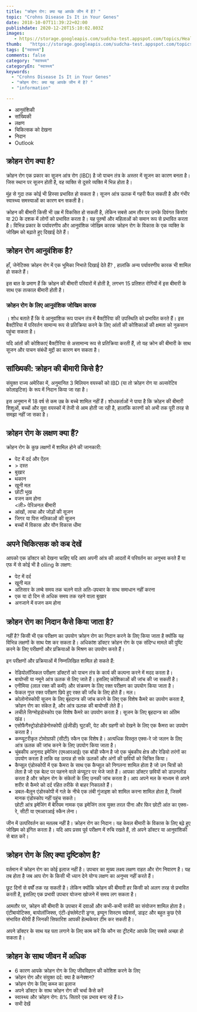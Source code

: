 ```yaml
---
title: "क्रोहन रोग: क्या यह आपके जीन में है? "
topic: "Crohns Disease Is It in Your Genes"
date: 2018-10-07T11:39:22+02:00
publishdate: 2020-12-20T15:10:02.803Z
images: 
   - https://storage.googleapis.com/sudcha-test.appspot.com/topics/Health/default-selection/1.jpg
thumb:   "https://storage.googleapis.com/sudcha-test.appspot.com/topics/Health/default-selection/thumb/1.jpg"
tags: ["स्वास्थ्य"]
comments: false
category: "स्वास्थ्य"
categoryEn: "स्वास्थ्य"
keywords: 
  - "Crohns Disease Is It in Your Genes"
  - "क्रोहन रोग: क्या यह आपके जीन में है? "
  - "information"

---
```

<ul> <li> आनुवंशिकी </li> <li> सांख्यिकी </li> <li> लक्षण </li> <li> चिकित्सक को देखना </li> <li> निदान </li> <li> Outlook </li> </ul> <h2> क्रोहन रोग क्या है? </h2> <p> क्रोहन रोग एक प्रकार का सूजन आंत्र रोग (IBD) है जो पाचन तंत्र के अस्तर में सूजन का कारण बनता है। जिस स्थान पर सूजन होती है, वह व्यक्ति से दूसरे व्यक्ति में भिन्न होता है। </p> <p> मुंह से गुदा तक कोई भी हिस्सा प्रभावित हो सकता है। सूजन आंत्र ऊतक में गहरी फैल सकती है और गंभीर स्वास्थ्य समस्याओं का कारण बन सकती है। </p> <p> क्रोहन की बीमारी किसी भी उम्र में विकसित हो सकती है, लेकिन सबसे आम तौर पर उनके दिवंगत किशोर या 20 के दशक में लोगों को प्रभावित करता है। यह पुरुषों और महिलाओं को समान रूप से प्रभावित करता है। विभिन्न प्रकार के पर्यावरणीय और आनुवंशिक जोखिम कारक क्रोहन रोग के विकास के एक व्यक्ति के जोखिम को बढ़ाते हुए दिखाई देते हैं। </p> <h2> क्रोहन रोग आनुवंशिक है? </H2> <p> हाँ, जेनेटिक्स क्रोहन रोग में एक भूमिका निभाते दिखाई देते हैं? , हालांकि अन्य पर्यावरणीय कारक भी शामिल हो सकते हैं। </p> <p> इस बात के प्रमाण हैं कि क्रोहन की बीमारी परिवारों में होती है, लगभग 15 प्रतिशत रोगियों में इस बीमारी के साथ एक तत्काल बीमारी होती है। </p> <h3> क्रोहन रोग के लिए आनुवंशिक जोखिम कारक </h3> <p>। शोध बताते हैं कि ये आनुवांशिक रूप पाचन तंत्र में बैक्टीरिया की उपस्थिति को प्रभावित करते हैं। इस बैक्टीरिया में परिवर्तन सामान्य रूप से प्रतिक्रिया करने के लिए आंतों की कोशिकाओं की क्षमता को नुकसान पहुंचा सकता है। </p> <p> यदि आंतों की कोशिकाएं बैक्टीरिया से असामान्य रूप से प्रतिक्रिया करती हैं, तो यह क्रोन की बीमारी के साथ सूजन और पाचन संबंधी मुद्दों का कारण बन सकता है। </p> <h2> सांख्यिकी: क्रोहन की बीमारी किसे है? </h2> <p> संयुक्त राज्य अमेरिका में, अनुमानित 3 मिलियन वयस्कों को IBD (या तो क्रोहन रोग या अल्सरेटिव कोलाइटिस) के रूप में निदान किया जा रहा है। </p> <p> इस अनुमान में 18 वर्ष से कम उम्र के बच्चे शामिल नहीं हैं। शोधकर्ताओं ने पाया है कि क्रोहन की बीमारी शिशुओं, बच्चों और युवा वयस्कों में तेजी से आम होती जा रही है, हालांकि कारणों को अभी तक पूरी तरह से समझा नहीं जा सका है। </p > <h2> क्रोहन रोग के लक्षण क्या हैं? </h2> <p> क्रोहन रोग के कुछ लक्षणों में शामिल होने की जानकारी: </p> <ul> <li> पेट में दर्द और ऐंठन </li> <li> > दस्त </li> <li> बुखार </li> <li> थकान </li> <li> खूनी मल </li> <li> छोटी भूख </li> <li> वजन कम होना </li> <ली> पेरिअनल बीमारी </li> <li> आंखों, त्वचा और जोड़ों की सूजन </li> <li> जिगर या पित्त नलिकाओं की सूजन </li> <li> बच्चों में विकास और यौन विकास धीमा </li> </ul> <h2> अपने चिकित्सक को कब देखें </h2> <p> आपको एक डॉक्टर को देखना चाहिए यदि आप अपनी आंत्र की आदतों में परिवर्तन का अनुभव करते हैं या एफ में से कोई भी है olling के लक्षण: </p> <ul> <li> पेट में दर्द </li> <li> खूनी मल </li> <li> अतिसार के लम्बे समय तक चलने वाले अति-उपचार के साथ समाधान नहीं करना </li > <li> एक या दो दिन से अधिक समय तक रहने वाला बुखार </li> <li> अनजाने में वजन कम होना </li> </ul> <h2> क्रोहन रोग का निदान कैसे किया जाता है? </h2> <p> नहीं है? किसी भी एक परीक्षण का उपयोग क्रोहन रोग का निदान करने के लिए किया जाता है क्योंकि यह विभिन्न लक्षणों के साथ पेश कर सकता है। अधिकांश डॉक्टर क्रोहन रोग के एक संदिग्ध मामले की पुष्टि करने के लिए परीक्षणों और प्रक्रियाओं के मिश्रण का उपयोग करते हैं। </p> <p> इन परीक्षणों और प्रक्रियाओं में निम्नलिखित शामिल हो सकते हैं: </p> <ul> <li> रेडियोलॉजिकल परीक्षण डॉक्टरों को पाचन तंत्र के कार्य की कल्पना करने में मदद करता है। </li> <li> बायोप्सी या नमूने आंत्र ऊतक से लिए जाते हैं। इसलिए कोशिकाओं की जांच की जा सकती है। </li> <li> एनीमिया (लाल रक्त की कमी) और संक्रमण के लिए रक्त परीक्षण का उपयोग किया जाता है। </li> <li> फेकल गुप्त रक्त परीक्षण छिपे हुए रक्त की जाँच के लिए होते हैं। मल। </li> <li> कोलोनोस्कोपी सूजन के लिए बृहदान्त्र की जांच करने के लिए एक विशेष कैमरे का उपयोग करता है, क्रोहन रोग का संकेत है, और आंत्र ऊतक की बायोप्सी लेते हैं। </li> <li> लचीले सिग्मोइडोस्कोप एक विशेष कैमरे का उपयोग करता है। सूजन के लिए बृहदान्त्र का अंतिम खंड। </li> <li> एसोफैगैस्ट्रोडोडोडेनोस्कोपी (ईजीडी) घुटकी, पेट और ग्रहणी को देखने के लिए एक कैमरा का उपयोग करता है। </li> <li> कम्प्यूटरीकृत टोमोग्राफी (सीटी) स्कैन एक विशेष है। अत्यधिक विस्तृत एक्स-रे जो जलन के लिए आंत्र ऊतक की जांच करने के लिए उपयोग किया जाता है। </li> <li> चुंबकीय अनुनाद इमेजिंग (एमआरआई) एक बॉडी स्कैन है जो एक चुंबकीय क्षेत्र और रेडियो तरंगों का उपयोग करता है ताकि वह उत्पन्न हो सके ऊतकों और अंगों की छवियों को चित्रित किया। </li> <li> कैप्सूल एंडोस्कोपी में एक कैमरा के साथ एक कैप्सूल को निगलना शामिल होता है जो उन चित्रों को लेता है जो एक बेल्ट पर पहनने वाले कंप्यूटर पर भेजे जाते हैं। आपका डॉक्टर छवियों को डाउनलोड करता है और क्रोहन रोग के संकेतों के लिए उनकी जांच करता है। आप अपने मल के माध्यम से अपने शरीर से कैमरे को दर्द रहित तरीके से बाहर निकालते हैं। </li> <li> डबल-बैलून एंडोस्कोपी में गले के नीचे एक लंबी गुंजाइश को शामिल करना शामिल होता है, जिसमें मानक एंडोस्कोप नहीं पहुंच सकते। </li> </small> छोटी आंत्र इमेजिंग में बेरियम नामक एक इमेजिंग तत्व युक्त तरल पीना और फिर छोटी आंत का एक्स-रे, सीटी या एमआरआई स्कैन लेना। </li> </ul> <p> जीन में उत्परिवर्तन का मतलब नहीं है। क्रोहन रोग का निदान। यह केवल बीमारी के विकास के लिए बढ़े हुए जोखिम को इंगित करता है। यदि आप प्रसव पूर्व परीक्षण में रुचि रखते हैं, तो अपने डॉक्टर या आनुवांशिकी से बात करें। </p> <h2> क्रोहन रोग के लिए क्या दृष्टिकोण है? </H2> <p> वर्तमान में क्रोहन रोग का कोई इलाज नहीं है। उपचार का मुख्य लक्ष्य लक्षण राहत और रोग निवारण है। यह तब होता है जब आप रोग के किसी भी ध्यान देने योग्य लक्षण का अनुभव नहीं करते हैं। </p> <p> छूट दिनों से वर्षों तक रह सकती है। लेकिन क्योंकि क्रोहन की बीमारी हर किसी को अलग तरह से प्रभावित करती है, इसलिए एक प्रभावी उपचार योजना खोजने में समय लग सकता है। </p> <p> आमतौर पर, क्रोहन की बीमारी के उपचार में दवाओं और कभी-कभी सर्जरी का संयोजन शामिल होता है। एंटीबायोटिक्स, बायोलॉजिक्स, एंटी-इंफ्लेमेटरी ड्रग्स, इम्यून सिस्टम सप्रेसर्स, डाइट और बहुत कुछ ऐसे संभावित थैरेपी हैं जिनकी सिफारिश आपकी हेल्थकेयर टीम कर सकती है। </p> <p> अपने डॉक्टर के साथ यह पता लगाने के लिए काम करें कि कौन सा ट्रीटमेंट आपके लिए सबसे अच्छा हो सकता है। </p> <h2> क्रोहन के साथ जीवन में अधिक </h2> <ul> <li> 6 कारण आपके क्रोहन रोग के लिए जीवविज्ञान की कोशिश करने के लिए </li> <li> क्रोहन रोग और संयुक्त दर्द: क्या है कनेक्शन? </Li> <li> क्रोहन रोग के लिए कब्ज का इलाज </li> <li> अपने डॉक्टर के साथ क्रोहन रोग की चर्चा कैसे करें </li> <li> स्वास्थ्य और क्रोहन रोग: 8% सितारे एक प्रभाव बना रहे हैं <//> li> <li> सभी देखें </li> </ul> 